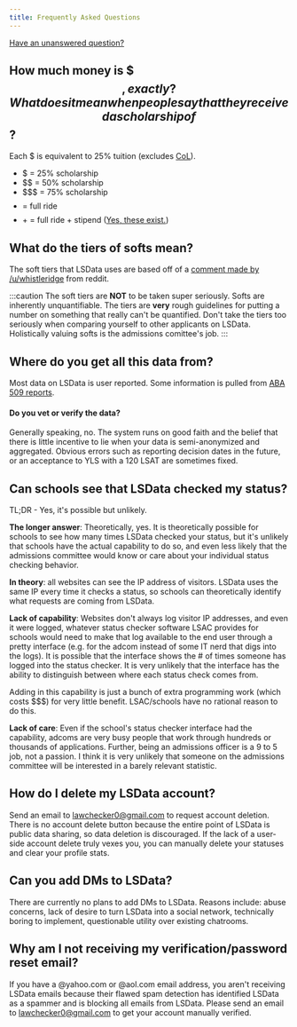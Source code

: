 ```yaml
---
title: Frequently Asked Questions
---
```


[Have an unanswered question?](https://forms.gle/7ML5398xeCyNJYvE8)

## How much money is $$$, exactly? What does it mean when people say that they received a scholarship of $$?
Each $ is equivalent to 25% tuition (excludes [CoL](terminology#col)). 
* $ = 25% scholarship
* $$ = 50% scholarship
* $$$ = 75% scholarship
* $$$$ = full ride
* $$$$+ = full ride + stipend ([Yes, these exist.](terminology#ruby))

## What do the tiers of softs mean?
The soft tiers that LSData uses are based off of a [comment made by /u/whistleridge](https://www.reddit.com/r/lawschooladmissions/comments/660o4h/classifying_softs_and_clarifying_what_is_and_is) from reddit. 

:::caution
The soft tiers are **NOT** to be taken super seriously. Softs are inherently unquantifiable. The tiers are **very** rough guidelines for putting a number on something that really can't be quantified. Don't take the tiers too seriously when comparing yourself to other applicants on LSData. Holistically valuing softs is the admissions comittee's job.
:::

## Where do you get all this data from?
Most data on LSData is user reported. Some information is pulled from [ABA 509 reports](terminology#aba-509-report).

#### Do you vet or verify the data?
Generally speaking, no. The system runs on good faith and the belief that there is little incentive to lie when your data is semi-anonymized and aggregated. Obvious errors such as reporting decision dates in the future, or an acceptance to YLS with a 120 LSAT are sometimes fixed.

## Can schools see that LSData checked my status?

TL;DR - Yes, it's possible but unlikely.

**The longer answer**: Theoretically, yes. It is theoretically possible for schools to see how many times LSData checked your status, but it's unlikely that schools have the actual capability to do so, and even less likely that the admissions committee would know or care about your individual status checking behavior. 

**In theory**: all websites can see the IP address of visitors. LSData uses the same IP every time it checks a status, so schools can theoretically identify what requests are coming from LSData.

**Lack of capability**: Websites don't always log visitor IP addresses, and even it were logged, whatever status checker software LSAC provides for schools would need to make that log available to the end user through a pretty interface (e.g. for the adcom instead of some IT nerd that digs into the logs). It is possible that the interface shows the # of times someone has logged into the status checker. It is very unlikely that the interface has the ability to distinguish between where each status check comes from.

Adding in this capability is just a bunch of extra programming work (which costs $$$) for very little benefit. LSAC/schools have no rational reason to do this.

**Lack of care**: Even if the school's status checker interface had the capability, adcoms are very busy people that work through hundreds or thousands of applications. Further, being an admissions officer is a 9 to 5 job, not a passion. I think it is very unlikely that someone on the admissions committee will be interested in a barely relevant statistic.

## How do I delete my LSData account?
Send an email to lawchecker0@gmail.com to request account deletion. There is no account delete button because the entire point of LSData is public data sharing, so data deletion is discouraged. If the lack of a user-side account delete truly vexes you, you can manually delete your statuses and clear your profile stats.

## Can you add DMs to LSData?
There are currently no plans to add DMs to LSData. Reasons include: abuse concerns, lack of desire to turn LSData into a social network, technically boring to implement, questionable utility over existing chatrooms.

## Why am I not receiving my verification/password reset email?
If you have a @yahoo.com or @aol.com email address, you aren't receiving LSData emails because their flawed spam detection has identified LSData as a spammer and is blocking all emails from LSData. Please send an email to lawchecker0@gmail.com to get your account manually verified.